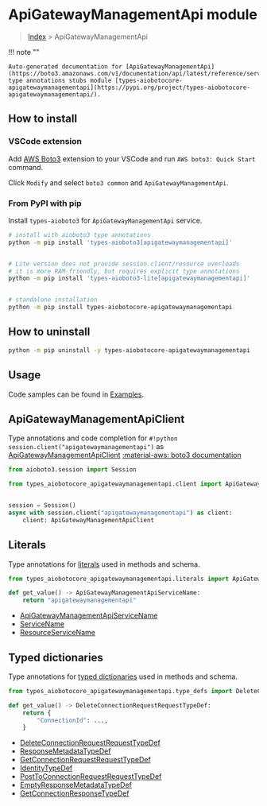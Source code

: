 # ApiGatewayManagementApi module

> [Index](../README.md) > ApiGatewayManagementApi


!!! note ""

    Auto-generated documentation for [ApiGatewayManagementApi](https://boto3.amazonaws.com/v1/documentation/api/latest/reference/services/apigatewaymanagementapi.html#ApiGatewayManagementApi)
    type annotations stubs module [types-aiobotocore-apigatewaymanagementapi](https://pypi.org/project/types-aiobotocore-apigatewaymanagementapi/).

## How to install

### VSCode extension

Add [AWS Boto3](https://marketplace.visualstudio.com/items?itemName=Boto3typed.boto3-ide)
extension to your VSCode and run `AWS boto3: Quick Start` command.

Click `Modify` and select `boto3 common` and `ApiGatewayManagementApi`.

### From PyPI with pip

Install `types-aioboto3` for `ApiGatewayManagementApi` service.

```bash
# install with aioboto3 type annotations
python -m pip install 'types-aioboto3[apigatewaymanagementapi]'


# Lite version does not provide session.client/resource overloads
# it is more RAM-friendly, but requires explicit type annotations
python -m pip install 'types-aioboto3-lite[apigatewaymanagementapi]'


# standalone installation
python -m pip install types-aiobotocore-apigatewaymanagementapi
```



## How to uninstall

```bash
python -m pip uninstall -y types-aiobotocore-apigatewaymanagementapi
```

## Usage

Code samples can be found in [Examples](./usage.md).

## ApiGatewayManagementApiClient

Type annotations and code completion for  `#!python session.client("apigatewaymanagementapi")` as [ApiGatewayManagementApiClient](./client.md)
[:material-aws: boto3 documentation](https://boto3.amazonaws.com/v1/documentation/api/latest/reference/services/apigatewaymanagementapi.html#ApiGatewayManagementApi.Client)

```python title="Usage example"
from aioboto3.session import Session

from types_aiobotocore_apigatewaymanagementapi.client import ApiGatewayManagementApiClient


session = Session()
async with session.client("apigatewaymanagementapi") as client:
    client: ApiGatewayManagementApiClient
```








## Literals

Type annotations for [literals](./literals.md) used in methods and schema.

```python title="Usage example"
from types_aiobotocore_apigatewaymanagementapi.literals import ApiGatewayManagementApiServiceName

def get_value() -> ApiGatewayManagementApiServiceName:
    return "apigatewaymanagementapi"
```

- [ApiGatewayManagementApiServiceName](./literals.md#apigatewaymanagementapiservicename)
- [ServiceName](./literals.md#servicename)
- [ResourceServiceName](./literals.md#resourceservicename)




## Typed dictionaries

Type annotations for [typed dictionaries](./type_defs.md) used in methods and schema.

```python title="Usage example"
from types_aiobotocore_apigatewaymanagementapi.type_defs import DeleteConnectionRequestRequestTypeDef

def get_value() -> DeleteConnectionRequestRequestTypeDef:
    return {
        "ConnectionId": ...,
    }
```

- [DeleteConnectionRequestRequestTypeDef](./type_defs.md#deleteconnectionrequestrequesttypedef)
- [ResponseMetadataTypeDef](./type_defs.md#responsemetadatatypedef)
- [GetConnectionRequestRequestTypeDef](./type_defs.md#getconnectionrequestrequesttypedef)
- [IdentityTypeDef](./type_defs.md#identitytypedef)
- [PostToConnectionRequestRequestTypeDef](./type_defs.md#posttoconnectionrequestrequesttypedef)
- [EmptyResponseMetadataTypeDef](./type_defs.md#emptyresponsemetadatatypedef)
- [GetConnectionResponseTypeDef](./type_defs.md#getconnectionresponsetypedef)

